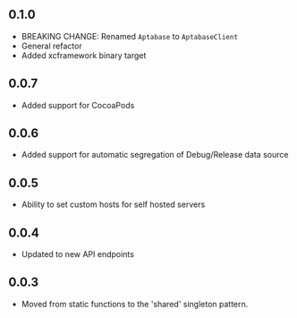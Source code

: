 ## 0.1.0

* BREAKING CHANGE: Renamed `Aptabase` to `AptabaseClient`
* General refactor
* Added xcframework binary target

## 0.0.7

* Added support for CocoaPods

## 0.0.6

* Added support for automatic segregation of Debug/Release data source

## 0.0.5

* Ability to set custom hosts for self hosted servers

## 0.0.4

* Updated to new API endpoints

## 0.0.3

* Moved from static functions to the 'shared' singleton pattern.